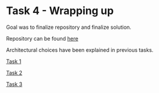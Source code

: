 Task 4 - Wrapping up
===

Goal was to finalize repository and finalize solution.

Repository can be found [here](https://github.com/Tuosaari/chatapp)

Architectural choices have been explained in previous tasks.

[Task 1](task1.md)

[Task 2](task2.md)

[Task 3](task3.md)
